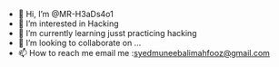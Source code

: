 - 👋 Hi, I’m @MR-H3aDs4o1
- 👀 I’m interested in Hacking
- 🌱 I’m currently learning jusst practicing hacking
- 💞️ I’m looking to collaborate on ...
- 📫 How to reach me email me :syedmuneebalimahfooz@gmail.com

<!---
MR-H3aDs4o1/MR-H3aDs4o1 is a ✨ special ✨ repository because its `README.md` (this file) appears on your GitHub profile.
You can click the Preview link to take a look at your changes.
--->
